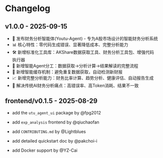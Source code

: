 # Changelog

## v1.0.0 - 2025-09-15
- 🚀 发布财务分析智能体(Youtu-Agent) - 专为A股市场设计的智能财务分析系统
- 📊 核心特性：零代码生成错误、显著降低成本、完整分析能力
- 🛠️ 新增标准化工具库：AKShare数据获取工具、财务分析工具包、增强代码执行器
- 🤖 新增智能Agent分工：数据获取→分析计算→结果解读的完整流程
- 💾 新增智能缓存机制：避免重复数据获取，自动检测新财报
- 📈 新增完整分析能力：财务比率计算、趋势分析、健康评估、自动报告生成
- 🎯 解决传统AI财务分析痛点：高错误率、高Token消耗、结果不一致

## frontend/v0.1.5 - 2025-08-29
- add the `utu_agent_ui` package by @fpg2012

- add `exp_analysis` frontend by @qiuchaofan
- add `CONTRIBUTING.md` by @Lightblues
- add detailed quickstart doc by @pakchoi-i
- add Docker support by @YZ-Cai